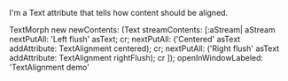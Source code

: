 I'm a Text attribute that tells how content should be aligned.

TextMorph new 
  newContents: (Text streamContents: [:aStream| 
										aStream
 											nextPutAll: 'Left flush' asText; 
											cr;
											nextPutAll: ('Centered' asText addAttribute: TextAlignment centered); 
 											cr;
											nextPutAll: ('Right flush' asText addAttribute: TextAlignment rightFlush); 
 											cr ]);
  openInWindowLabeled: 'TextAlignment demo'